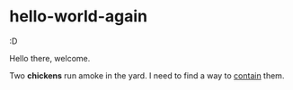 # hello-world-again
:D

Hello there, welcome. 

Two **chickens** run amoke in the yard. I need to find a way to [contain](https://www.chickensaloon.com) them.

